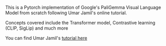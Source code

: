 This is a Pytorch implementation of Google's PaliGemma Visual Language Model from scratch following Umar Jamil's online tutorial. 


Concepts covered include the Transformer model, Contrastive learning (CLIP, SigLip) and much more

You can find Umar Jamil's [tutorial here](https://www.youtube.com/watch?v=vAmKB7iPkWw&list=WL&index=2&t=79s)